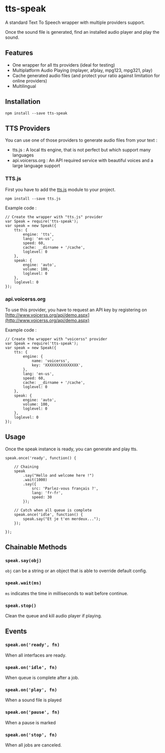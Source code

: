 # tts-speak

A standard Text To Speech wrapper with multiple providers support.

Once the sound file is generated, find an installed audio player and play the sound.

## Features

- One wrapper for all tts providers (ideal for testing)
- Multiplatform Audio Playing (mplayer, afplay, mpg123, mpg321, play)
- Cache generated audio files (and protect your ratio against limitation for online providers)
- Multilingual

## Installation

```
npm install --save tts-speak
```

## TTS Providers

You can use one of those providers to generate audio files from your text :

- tts.js : A local tts engine, that is not perfect but which support many languages
- api.voicerss.org : An API required service with beautiful voices and a large language support

### TTS.js

First you have to add the [tts.js](https://www.npmjs.com/package/tts.js) module to your project.

```
npm install --save tts.js
```

Example code :

```
// Create the wrapper with "tts.js" provider
var Speak = require('tts-speak');
var speak = new Speak({
    tts: {
        engine: 'tts',
        lang: 'en-us',
        speed: 60,
        cache: __dirname + '/cache',
        loglevel: 0
    },
    speak: {
        engine: 'auto',
        volume: 100,
        loglevel: 0
    },
    loglevel: 0
});
```

### api.voicerss.org

To use this provider, you have to request an API key by registering on [http://www.voicerss.org/api/demo.aspx](http://www.voicerss.org/api/demo.aspx)

Example code :

```
// Create the wrapper with "voicerss" provider
var Speak = require('tts-speak');
var speak = new Speak({
    tts: {
        engine: {
            name: 'voicerss',
            key: 'XXXXXXXXXXXXXXX',
        },
        lang: 'en-us',
        speed: 60,
        cache: __dirname + '/cache',
        loglevel: 0
    },
    speak: {
        engine: 'auto',
        volume: 100,
        loglevel: 0
    },
    loglevel: 0
});
```

## Usage

Once the speak instance is ready, you can generate and play tts.

```
speak.once('ready', function() {

    // Chaining
    speak
        .say("Hello and welcome here !")
        .wait(1000)
        .say({
            src: 'Parlez-vous français ?',
            lang: 'fr-fr',
            speed: 30
        });

    // Catch when all queue is complete
    speak.once('idle', function() {
        speak.say("Et je t'en merdeux...");
    });

});
```

## Chainable Methods

### `speak.say(obj)`

`obj` can be a string or an object that is able to override default config.

### `speak.wait(ms)`

`ms` indicates the time in milliseconds to wait before continue.

### `speak.stop()`

Clean the queue and kill audio player if playing.


## Events

### `speak.on('ready', fn)`

When all interfaces are ready.

### `speak.on('idle', fn)`

When queue is complete after a job.

### `speak.on('play', fn)`

When a sound file is played

### `speak.on('pause', fn)`

When a pause is marked

### `speak.on('stop', fn)`

When all jobs are canceled.



